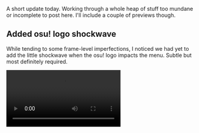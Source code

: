 A short update today. Working through a whole heap of stuff too mundane or incomplete to post here. I'll include a couple of previews though.

## Added osu! logo shockwave

While tending to some frame-level imperfections, I noticed we had yet to add the little shockwave when the osu! logo impacts the menu. Subtle but most definitely required.

<video src="//puu.sh/zPnsL/cb3fb049c9.mp4" controls />

## Chat error messages

A lot of people have been trying to type chat commands. Rather than sending these to the public chat, an error is now returned.

<video src="//puu.sh/zPnWT/4bb81fea45.mp4" controls />

I started to figure out how we can do local echo of messages (so you aren't waiting for a server response to see your own messages), but this requires a bit more thinking before I'm willing to implement it. Gotta do things right this time around after all!

## Other things

- Internally renamed options (as in the overlay that appears from the left of the screen) to settings to standardise terminology [#754](https://github.com/ppy/osu/pull/754) / [#711](https://github.com/ppy/osu-framework/pull/711).
- The cursor will now follow the circle size of the current beatmap if you wish it to do so [#749](https://github.com/ppy/osu/pull/749).
- Spinners now correctly match beatmap's OD [#748](https://github.com/ppy/osu/pull/748).
- Fix for settings not correctly being applied in real-time [#713](https://github.com/ppy/osu-framework/pull/713).

## New release available

2017.515.0 is now available from [github releases](https://github.com/ppy/osu/releases/tag/v2017.515.0) (or via auto-update if you already have lazer installed)! Mostly just bugfixes this time around (doesn't include the aforementioned WIP stuff).